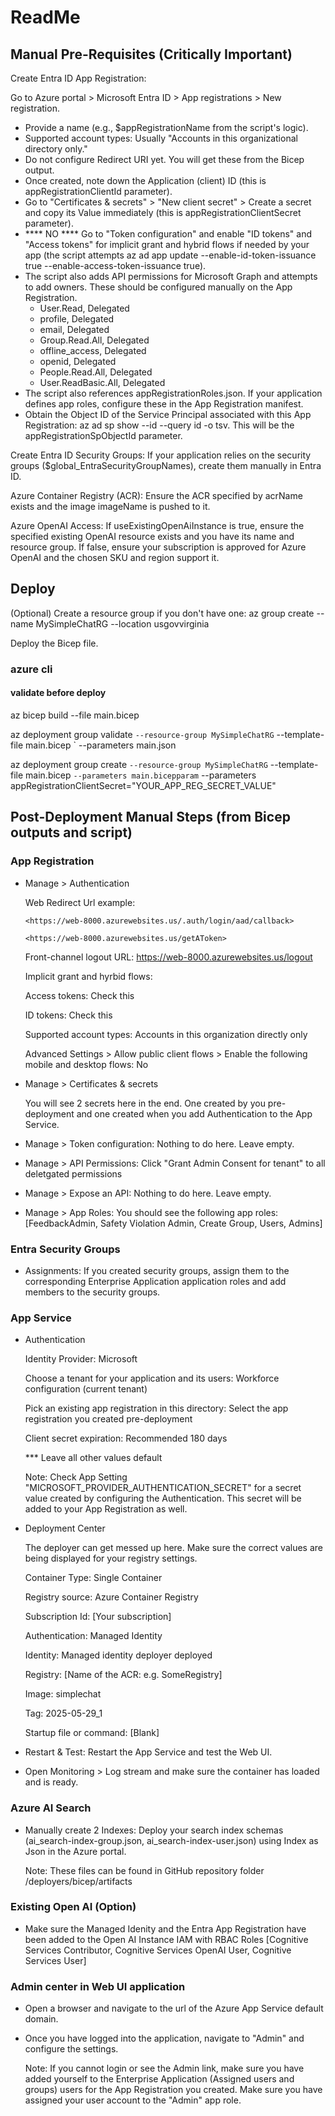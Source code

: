 # ReadMe

## Manual Pre-Requisites (Critically Important)

Create Entra ID App Registration:

Go to Azure portal > Microsoft Entra ID > App registrations > New registration.

- Provide a name (e.g., $appRegistrationName from the script's logic).
- Supported account types: Usually "Accounts in this organizational directory only."
- Do not configure Redirect URI yet. You will get these from the Bicep output.
- Once created, note down the Application (client) ID (this is appRegistrationClientId parameter).
- Go to "Certificates & secrets" > "New client secret" > Create a secret and copy its Value immediately (this is appRegistrationClientSecret parameter).
- **** NO **** Go to "Token configuration" and enable "ID tokens" and "Access tokens" for implicit grant and hybrid flows if needed by your app (the script attempts az ad app update --enable-id-token-issuance true --enable-access-token-issuance true).
- The script also adds API permissions for Microsoft Graph and attempts to add owners. These should be configured manually on the App Registration.
  - User.Read, Delegated
  - profile, Delegated
  - email, Delegated
  - Group.Read.All, Delegated
  - offline_access, Delegated
  - openid, Delegated
  - People.Read.All, Delegated
  - User.ReadBasic.All, Delegated
- The script also references appRegistrationRoles.json. If your application defines app roles, configure these in the App Registration manifest.
- Obtain the Object ID of the Service Principal associated with this App Registration: az ad sp show --id <Your-App-Registration-Client-ID> --query id -o tsv. This will be the appRegistrationSpObjectId parameter.

Create Entra ID Security Groups: If your application relies on the security groups ($global_EntraSecurityGroupNames), create them manually in Entra ID.

Azure Container Registry (ACR): Ensure the ACR specified by acrName exists and the image imageName is pushed to it.

Azure OpenAI Access: If useExistingOpenAiInstance is true, ensure the specified existing OpenAI resource exists and you have its name and resource group. If false, ensure your subscription is approved for Azure OpenAI and the chosen SKU and region support it.

## Deploy

(Optional) Create a resource group if you don't have one: az group create --name MySimpleChatRG --location usgovvirginia

Deploy the Bicep file.

### azure cli

#### validate before deploy

az bicep build --file main.bicep

az deployment group validate `
--resource-group MySimpleChatRG `
--template-file main.bicep `
--parameters main.json

az deployment group create `
--resource-group MySimpleChatRG `
--template-file main.bicep `
--parameters main.bicepparam `
--parameters appRegistrationClientSecret="YOUR_APP_REG_SECRET_VALUE"

## Post-Deployment Manual Steps (from Bicep outputs and script)

### App Registration

- Manage > Authentication

    Web Redirect Url example:

      <https://web-8000.azurewebsites.us/.auth/login/aad/callback>

      <https://web-8000.azurewebsites.us/getAToken>

    Front-channel logout URL: <https://web-8000.azurewebsites.us/logout>

    Implicit grant and hyrbid flows:

    Access tokens: Check this

    ID tokens: Check this

    Supported account types: Accounts in this organization directly only

    Advanced Settings > Allow public client flows > Enable the following mobile and desktop flows: No

- Manage > Certificates & secrets
  
  You will see 2 secrets here in the end. One created by you pre-deployment and one created when you add Authentication to the App Service.

- Manage > Token configuration: Nothing to do here. Leave empty.

- Manage > API Permissions: Click "Grant Admin Consent for tenant" to all deletgated permissions

- Manage > Expose an API: Nothing to do here. Leave empty.

- Manage > App Roles: You should see the following app roles: [FeedbackAdmin, Safety Violation Admin, Create Group, Users, Admins]

### Entra Security Groups

- Assignments: If you created security groups, assign them to the corresponding Enterprise Application application roles and add members to the security groups.

### App Service

- Authentication
  
  Identity Provider: Microsoft

  Choose a tenant for your application and its users: Workforce configuration (current tenant)

  Pick an existing app registration in this directory: Select the app registration you created pre-deployment

  Client secret expiration: Recommended 180 days

  *** Leave all other values default

  Note: Check App Setting "MICROSOFT_PROVIDER_AUTHENTICATION_SECRET" for a secret value created by configuring the Authentication. This secret will be added to your App Registration as well.

- Deployment Center

  The deployer can get messed up here. Make sure the correct values are being displayed for your registry settings.

  Container Type: Single Container

  Registry source: Azure Container Registry

  Subscription Id: [Your subscription]

  Authentication: Managed Identity

  Identity: Managed identity deployer deployed

  Registry: [Name of the ACR: e.g. SomeRegistry]

  Image: simplechat

  Tag: 2025-05-29_1

  Startup file or command: [Blank]

- Restart & Test: Restart the App Service and test the Web UI.

- Open Monitoring > Log stream and make sure the container has loaded and is ready.

### Azure AI Search

- Manually create 2 Indexes: Deploy your search index schemas (ai_search-index-group.json, ai_search-index-user.json) using Index as Json in the Azure portal.

  Note: These files can be found in GitHub repository folder /deployers/bicep/artifacts

### Existing Open AI (Option)

- Make sure the Managed Idenity and the Entra App Registration have been added to the Open AI Instance IAM with RBAC Roles [Cognitive Services Contributor, Cognitive Services OpenAI User, Cognitive Services User]

### Admin center in Web UI application

- Open a browser and navigate to the url of the Azure App Service default domain.

- Once you have logged into the application, navigate to "Admin" and configure the settings.

  Note: If you cannot login or see the Admin link, make sure you have added yourself to the Enterprise Application (Assigned users and groups) users for the App Registration you created. Make sure you have assigned your user account to the "Admin" app role.
